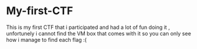# My-first-CTF

This is my first CTF that i  participated and had a lot of fun doing it  , 
unfortunely i cannot find the VM box that comes with it so you can only 
see how i manage to find each flag :(
